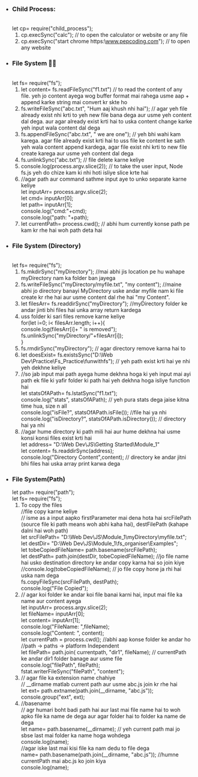 * <h3> Child Process: </h3>
   <br>let cp= require("child_process");
   
   1. cp.execSync("calc");  // to open the calculator or website or any file
   2. cp.execSync("start chrome https:\\www.pepcoding.com"); // to open any website

* <h3>File System 🤸‍♂️</h3>
   <br>let fs= require("fs");
   
   1. let content= fs.readFileSync("f1.txt") // to read the content of any file. yeh jo content ayega wog buffer format mai rahega usme aap + append karke string mai convert kr skte ho
   2. fs.writeFileSync("abc.txt", "Hum aaj khush nhi hai"); // agar yeh file already exist nhi krti to yeh new file bana dega aur usme yeh content dal dega. aur agar already exist       krti hai to uska content change karke yeh input wala content dal dega
   3. fs.appendFileSync("abc.txt", " we are one"); // yeh bhi wahi kam karega. agar file already exist krti hai to uss file ke content ke sath yeh wala content append kardega,          agar file exist nhi krti to new file create karega aur usme yeh content dal dega
   4. fs.unlinkSync("abc.txt"); // file delete karne keliye
   5. console.log(process.argv.slice(2)); // to take the user input, Node fs.js yeh do chize kam ki nhi hoti isliye slice krte hai
   6. //agar path aur command sathme input aye to unko separate karne keliye
         <br> let inputArr= process.argv.slice(2);
         <br> let cmd= inputArr[0];
         <br> let path= inputArr[1];
         <br> console.log("cmd:"+cmd);
         <br> console.log("path: "+path);
   7. let currentPath= process.cwd(); // abhi hum currently konse path pe kam kr rhe hai woh path deta hai 

* <h3>File System (Directory) </h3>
   <br>let fs= require("fs");
    
   1. fs.mkdirSync("myDirectory"); //mai abhi jis location pe hu wahape myDirectory nam ka folder ban jayega
   2. fs.writeFileSync("myDirectory/myfile.txt", "my content"); //maine abhi jo directory banayi MyDirectory uske andar myfile nam ki file create kr rhe hai aur usme content dal rhe hai "my Content".
   3. let filesArr= fs.readdirSync("myDirectory"); //myDirectory folder ke andar jinti bhi files hai unka array return kardega
   4. uss folder ki sari files remove karne keliye
    <br> for(let i=0; i< filesArr.length; i++){
   <br> console.log(filesArr[i]+ " is removed");
    <br> fs.unlinkSync("myDirectory/"+filesArr[i]);
<br>} 
   5. fs.rmdirSync("myDirectory"); // agar directory remove karna hai to
   6. let doesExist= fs.existsSync("D:\\Web Dev\\Practice\\Fs_Practice\\funwithfs"); // yeh path exist krti hai ye nhi yeh dekhne keliye
   7. //so jab input mai path ayega hume dekhna hoga ki yeh input mai ayi path ek file ki yafir folder ki path hai yeh dekhna hoga isliye function hai
    <br>let statsOfAPath= fs.lstatSync("f1.txt");
    <br>console.log("stats", statsOfAPath); // yeh pura stats dega jaise kitna time hua, size n all
    <br>console.log("isFile?", statsOfAPath.isFile()); //file hai ya nhi 
    <br>console.log("isDirectory?", statsOfAPath.isDirectory()); // directory hai ya nhi
   8. //agar hume directory ki path mili hai aur hume dekhna hai usme konsi konsi files exist krti hai
     <br>let address= "D:\\Web Dev\\JS\\Getting Started\\Module_1"
     <br>let content= fs.readdirSync(address);
     <br>console.log("Directory Content",content); // directory ke andar jitni bhi files hai uska array print karwa dega

* <h3>File System(Path)</h3>
   let path= require("path");
    <br>let fs= require("fs");
     
  1. To copy the files
     <br> //file copy karne keliye
     <br> // isme as a input aapko firstParameter mai dena hota hai srcFilePath (source file ki path means woh abhi kaha hai), destFilePath (kahape dalni hai woh path)
     <br>let srcFilePath= "D:\\Web Dev\\JS\\Module_1\\myDirectory\\myfile.txt";
     <br>let destDir= "D:\\Web Dev\\JS\\Module_1\\fs_organiser\\Examples";
     <br>let tobeCopiedFileName= path.basename(srcFilePath);
     <br>let destPath= path.join(destDir, tobeCopiedFileName); //jo file name hai usko destination directory ke andar copy karna hai so join kiye
     <br>//console.log(tobeCopiedFileName); // jo file copy hone ja rhi hai uska nam dega
     <br>fs.copyFileSync(srcFilePath, destPath);
     <br>console.log("File Copied");
   2. // agar koi folder ke andar koi file banai karni hai, input mai file ka name aur content ayega
    <br> let inputArr= process.argv.slice(2);
    <br> let fileName= inputArr[0];
    <br> let content= inputArr[1];
    <br> console.log("FileName: ",fileName);
    <br> console.log("Content: ", content);
    <br> let currentPath = process.cwd(); //abhi aap konse folder ke andar ho 
    <br> //path -> paths -> platform Independent
    <br> let filePath= path.join( currentpath, "dir1", fileName); // currentPath ke andar dir1 folder banage aur usme file
    <br> console.log("filePath", filePath);
    <br> fstat.writerFileSync("filePath", "content");
   3. // agar file ka extension name chahiye
     <br>// __dirname matlab current path aur usme abc.js join kr rhe hai
     <br>let ext= path.extname(path.join(__dirname, "abc.js"));
     <br>console.group("ext", ext);
   4. //basename
     <br>// agr humari boht badi path hai aur last mai file name hai to woh apko file ka name de dega aur agar folder hai to folder ka name de dega
     <br>let name= path.basename(__dirname); // yeh current path mai jo sbse last mai folder ka name hoga wohdega
     <br>console.log(name);
     <br>//agar iske last mai kisi file ka nam dedu to file dega
     <br>name= path.basename(path.join(__dirname, "abc.js")); //humne currentPath mai abc.js ko join kiya
     <br>console.log(name);


      
